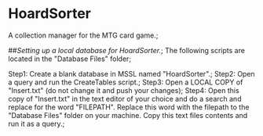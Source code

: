 # HoardSorter
A collection manager for the MTG card game.;

##*Setting up a local database for HoardSorter.*;
The following scripts are located in the "Database Files" folder;

Step1: Create a blank database in MSSL named "HoardSorter".;
Step2: Open a query and run the CreateTables script.;
Step3: Open a LOCAL COPY of "Insert.txt" (do not change it and push your changes);
Step4: Open this copy of "Insert.txt" in the text editor of your choice and do a search and replace for the word "FILEPATH". Replace this word with the filepath to the "Database Files" folder on your machine. Copy this text files contents and run it as a query.;
